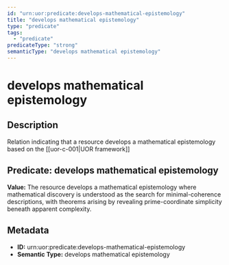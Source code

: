 ```yaml
---
id: "urn:uor:predicate:develops-mathematical-epistemology"
title: "develops mathematical epistemology"
type: "predicate"
tags:
  - "predicate"
predicateType: "strong"
semanticType: "develops mathematical epistemology"
---
```


# develops mathematical epistemology

## Description

Relation indicating that a resource develops a mathematical epistemology based on the [[uor-c-001|UOR framework]]

## Predicate: develops mathematical epistemology

**Value:** The resource develops a mathematical epistemology where mathematical discovery is understood as the search for minimal-coherence descriptions, with theorems arising by revealing prime-coordinate simplicity beneath apparent complexity.

## Metadata

- **ID:** urn:uor:predicate:develops-mathematical-epistemology
- **Semantic Type:** develops mathematical epistemology
